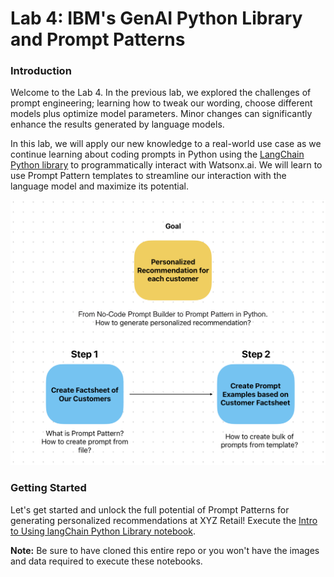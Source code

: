 # Lab 4: IBM's GenAI Python Library and Prompt Patterns

### Introduction
Welcome to the Lab 4. In the previous lab, we explored the challenges of prompt engineering; learning how to tweak our wording, choose different models plus optimize model parameters. Minor changes can significantly enhance the results generated by language models.

In this lab, we will apply our new knowledge to a real-world use case as we continue learning about coding prompts in Python using the [LangChain Python library](https://langchain-contrib.readthedocs.io/en/latest/) to programmatically interact with Watsonx.ai. We will learn to use Prompt Pattern templates to streamline our interaction with the language model and maximize its potential.

<p align="center">
  <img src="images/scenario_flow_chart03.png" width="600"/>
</p>

### Getting Started
Let's get started and unlock the full potential of Prompt Patterns for generating personalized recommendations at XYZ Retail! Execute the [Intro to Using langChain Python Library notebook](./langchain-prompt-template.ipynb).

**Note:** Be sure to have cloned this entire repo or you won't have the images and data required to execute these notebooks.
